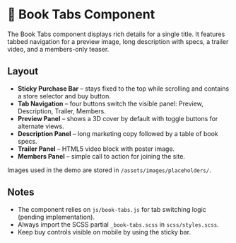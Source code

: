 # 📘 Book Tabs Component

The Book Tabs component displays rich details for a single title. It features tabbed navigation for a preview image, long description with specs, a trailer video, and a members-only teaser.

## Layout

- **Sticky Purchase Bar** – stays fixed to the top while scrolling and contains a store selector and buy button.
- **Tab Navigation** – four buttons switch the visible panel: Preview, Description, Trailer, Members.
- **Preview Panel** – shows a 3D cover by default with toggle buttons for alternate views.
- **Description Panel** – long marketing copy followed by a table of book specs.
- **Trailer Panel** – HTML5 video block with poster image.
- **Members Panel** – simple call to action for joining the site.

Images used in the demo are stored in `/assets/images/placeholders/`.

## Notes

- The component relies on `js/book-tabs.js` for tab switching logic (pending implementation).
- Always import the SCSS partial `_book-tabs.scss` in `scss/styles.scss`.
- Keep buy controls visible on mobile by using the sticky bar.

